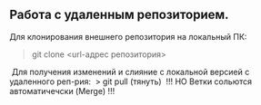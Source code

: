 ## Работа с удаленным репозиторием.

Для клонирования внешнего репозитория на
локальный ПК:
 > git clone <url-адрес репозитория>

 Для получения изменений и слияние с локальной версией с удаленного реп-рия:
 > git pull (тянуть)
 !!! НО Ветки сольются автоматичечски (Merge) !!!
